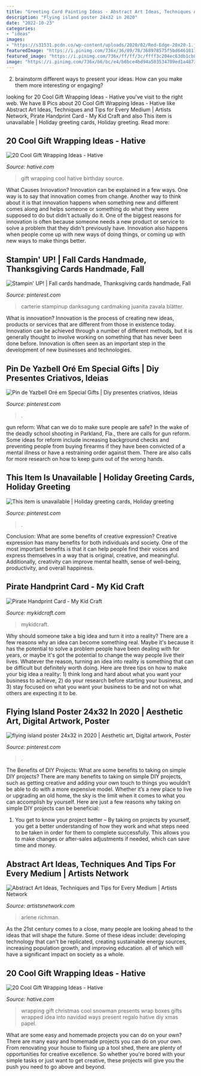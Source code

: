 ```yaml
---
title: "Greeting Card Painting Ideas - Abstract Art Ideas, Techniques And Tips For Every Medium"
description: "Flying island poster 24x32 in 2020"
date: "2022-10-23"
categories:
- "ideas"
images:
- "https://s31531.pcdn.co/wp-content/uploads/2020/02/Red-Edge-20x20-1.jpg.optimal.jpg"
featuredImage: "https://i.pinimg.com/736x/36/89/78/368978575f5bd6461811e5e0fa531191.jpg"
featured_image: "https://i.pinimg.com/736x/ff/ff/3c/ffff3c204ec63db1cb8dddea96c1922c.jpg"
image: "https://i.pinimg.com/736x/b6/bc/e4/b6bce4bd94a503534709ed1a4873cefe.jpg"
---
```



2. brainstorm different ways to present your ideas. How can you make them more interesting or engaging?

	

		
looking for 20 Cool Gift Wrapping Ideas - Hative you've visit to the right web. We have 8 Pics about 20 Cool Gift Wrapping Ideas - Hative like Abstract Art Ideas, Techniques and Tips for Every Medium | Artists Network, Pirate Handprint Card - My Kid Craft and also This item is unavailable | Holiday greeting cards, Holiday greeting. Read more:
		
    
## 20 Cool Gift Wrapping Ideas - Hative

<img loading=lazy src="https://hative.com/wp-content/uploads/2014/10/gift-wrapping-ideas/2-cool-gift-wrapping-ideas.jpg" onerror="this.onerror=null;this.src='https://tse4.mm.bing.net/th?id=OIP.iX8UAdzo3q4mvijwzBCFEwHaKX&amp;pid=15.1';" alt="20 Cool Gift Wrapping Ideas - Hative">

_Source: hative.com_

>gift wrapping cool hative birthday source. 

	

What Causes Innovation?
Innovation can be explained in a few ways. One way is to say that innovation comes from change. Another way to think about it is that innovation happens when something new and different comes along and helps someone or something do what they were supposed to do but didn't actually do it. 
One of the biggest reasons for innovation is often because someone needs a new product or service to solve a problem that they didn't previously have. Innovation also happens when people come up with new ways of doing things, or coming up with new ways to make things better.

    
## Stampin&#039; UP! | Fall Cards Handmade, Thanksgiving Cards Handmade, Fall

<img loading=lazy src="https://i.pinimg.com/736x/36/89/78/368978575f5bd6461811e5e0fa531191.jpg" onerror="this.onerror=null;this.src='https://tse1.mm.bing.net/th?id=OIP.wbx1c5C2TJuNtIHzzeVlDAHaJ3&amp;pid=15.1';" alt="Stampin&#039; UP! | Fall cards handmade, Thanksgiving cards handmade, Fall">

_Source: pinterest.com_

>carterie stampinup danksagung cardmaking juanita zavala blätter. 

	

What is innovation?
Innovation is the process of creating new ideas, products or services that are different from those in existence today. Innovation can be achieved through a number of different methods, but it is generally thought to involve working on something that has never been done before. Innovation is often seen as an important step in the development of new businesses and technologies.

    
## Pin De Yazbell Oré Em Special Gifts | Diy Presentes Criativos, Ideias

<img loading=lazy src="https://i.pinimg.com/736x/70/5b/46/705b4691a15edd3c8b3f7036c937a7f6.jpg" onerror="this.onerror=null;this.src='https://tse4.mm.bing.net/th?id=OIP.ASNCYUM593XGEeghBYtSFQHaNK&amp;pid=15.1';" alt="Pin de Yazbell Oré em Special Gifts | Diy presentes criativos, Ideias">

_Source: pinterest.com_

>. 

	

gun reform: What can we do to make sure people are safe?
In the wake of the deadly school shooting in Parkland, Fla., there are calls for gun reform. Some ideas for reform include increasing background checks and preventing people from buying firearms if they have been convicted of a mental illness or have a restraining order against them. There are also calls for more research on how to keep guns out of the wrong hands.

    
## This Item Is Unavailable | Holiday Greeting Cards, Holiday Greeting

<img loading=lazy src="https://i.pinimg.com/736x/ff/ff/3c/ffff3c204ec63db1cb8dddea96c1922c.jpg" onerror="this.onerror=null;this.src='https://tse2.mm.bing.net/th?id=OIP.Pj1U5RBN5MawbS2qLm7HJwHaJ4&amp;pid=15.1';" alt="This item is unavailable | Holiday greeting cards, Holiday greeting">

_Source: pinterest.com_

>. 

	

Conclusion: What are some benefits of creative expression?
Creative expression has many benefits for both individuals and society. One of the most important benefits is that it can help people find their voices and express themselves in a way that is original, creative, and meaningful. Additionally, creativity can improve mental health, sense of well-being, productivity, and overall happiness.

    
## Pirate Handprint Card - My Kid Craft

<img loading=lazy src="https://mykidcraft.com/images/pirate3697454612.jpg" onerror="this.onerror=null;this.src='https://tse4.mm.bing.net/th?id=OIP.ZVTfQgoQ_zZdO9yhT9zHGgHaJ4&amp;pid=15.1';" alt="Pirate Handprint Card - My Kid Craft">

_Source: mykidcraft.com_

>mykidcraft. 

	

Why should someone take a big idea and turn it into a reality?
There are a few reasons why an idea can become something real. Maybe it's because it has the potential to solve a problem people have been dealing with for years, or maybe it's got the potential to change the way people live their lives. Whatever the reason, turning an idea into reality is something that can be difficult but definitely worth doing. Here are three tips on how to make your big idea a reality: 1) think long and hard about what you want your business to achieve, 2) do your research before starting your business, and 3) stay focused on what you want your business to be and not on what others are expecting it to be.

    
## Flying Island Poster 24x32 In 2020 | Aesthetic Art, Digital Artwork, Poster

<img loading=lazy src="https://i.pinimg.com/736x/b6/bc/e4/b6bce4bd94a503534709ed1a4873cefe.jpg" onerror="this.onerror=null;this.src='https://tse4.mm.bing.net/th?id=OIP.rni-tF4jeKD1jtQGM72J2QHaJ4&amp;pid=15.1';" alt="flying island poster 24x32 in 2020 | Aesthetic art, Digital artwork, Poster">

_Source: pinterest.com_

>. 

	

The Benefits of DIY Projects: What are some benefits to taking on simple DIY projects?
There are many benefits to taking on simple DIY projects, such as getting creative and adding your own touch to things you wouldn’t be able to do with a more expensive model. Whether it’s a new place to live or upgrading an old home, the sky is the limit when it comes to what you can accomplish by yourself. Here are just a few reasons why taking on simple DIY projects can be beneficial: 
1. You get to know your project better – By taking on projects by yourself, you get a better understanding of how they work and what steps need to be taken in order for them to complete successfully. This allows you to make changes or after-sales adjustments if needed, which can save time and money. 


    
## Abstract Art Ideas, Techniques And Tips For Every Medium | Artists Network

<img loading=lazy src="https://s31531.pcdn.co/wp-content/uploads/2020/02/Red-Edge-20x20-1.jpg.optimal.jpg" onerror="this.onerror=null;this.src='https://tse3.mm.bing.net/th?id=OIP.KezMprdcOS6MxLeb3Fnl2AHaHY&amp;pid=15.1';" alt="Abstract Art Ideas, Techniques and Tips for Every Medium | Artists Network">

_Source: artistsnetwork.com_

>arlene richman. 

	

As the 21st century comes to a close, many people are looking ahead to the ideas that will shape the future. Some of these ideas include: developing technology that can't be replicated, creating sustainable energy sources, increasing population growth, and improving education. all of which will have a significant impact on society as a whole.

    
## 20 Cool Gift Wrapping Ideas - Hative

<img loading=lazy src="https://hative.com/wp-content/uploads/2014/10/gift-wrapping-ideas/7-cool-gift-wrapping-ideas.jpg" onerror="this.onerror=null;this.src='https://tse3.mm.bing.net/th?id=OIP.FCGR5qcVwaA-UGUQzGBzGgHaM2&amp;pid=15.1';" alt="20 Cool Gift Wrapping Ideas - Hative">

_Source: hative.com_

>wrapping gift christmas cool snowman presents wrap boxes gifts wrapped idea into navidad ways present regalo hative diy xmas papel. 

	

What are some easy and homemade projects you can do on your own?
There are many easy and homemade projects you can do on your own. From renovating your house to fixing up a tool shed, there are plenty of opportunities for creative excellence. So whether you're bored with your simple tasks or just want to get creative, these projects will give you the push you need to go above and beyond.


